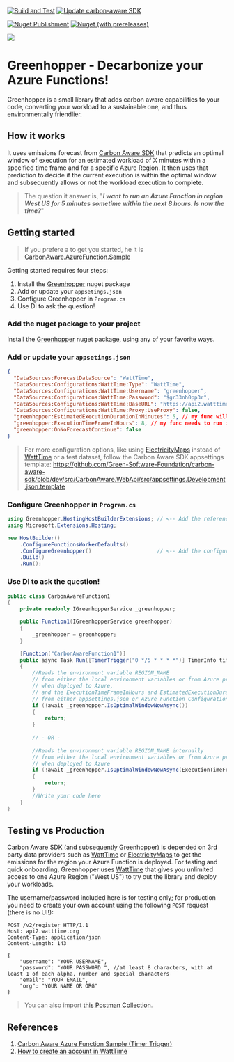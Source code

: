 [![Build and Test](https://github.com/georgekosmidis/greenhopper/actions/workflows/build-and-test.yml/badge.svg)](https://github.com/georgekosmidis/greenhopper/actions/workflows/build-and-test.yml) [![Update carbon-aware SDK](https://github.com/georgekosmidis/greenhopper/actions/workflows/update-carbon-aware-sdk.yml/badge.svg)](https://github.com/georgekosmidis/greenhopper/actions/workflows/update-carbon-aware-sdk.yml)

[![Nuget Publishment](https://github.com/georgekosmidis/greenhopper/actions/workflows/nuget-publishment.yml/badge.svg)](https://github.com/georgekosmidis/greenhopper/actions/workflows/nuget-publishment.yml) [![Nuget (with prereleases)](https://img.shields.io/nuget/vpre/Greenhopper.svg?logo=nuget)](https://www.nuget.org/packages/Greenhopper) 

![](https://raw.githubusercontent.com/georgekosmidis/Greenhopper/main/docs/greenhopper_simple.png)


# Greenhopper - Decarbonize your Azure Functions!

Greenhopper is a small library that adds carbon aware capabilities to your code, converting your workload to a sustainable one, and thus environmentally friendlier.

## How it works

It uses emissions forecast from [Carbon Aware SDK](https://github.com/Green-Software-Foundation/carbon-aware-sdk) that predicts an optimal window of execution for an estimated workload of X minutes within a specified time frame and for a specific Azure Region. It then uses that prediction to decide if the current execution is within the optimal window and subsequently allows or not the workload execution to complete.

> The question it answer is, "***I want to run an Azure Function in region West US for 5 minutes sometime within the next 8 hours. Is now the time?***"

## Getting started

> If you prefere a to get you started, he it is [CarbonAware.AzureFunction.Sample](https://github.com/georgekosmidis/carbon-aware-azure-function/tree/main/sample/timer-trigger)

Getting started requires four steps:

1. Install the [Greenhopper](https://www.nuget.org/packages/Greenhopper/) nuget package 
1. Add or update your `appsetings.json`
1. Configure Greenhopper in `Program.cs` 
1. Use DI to ask the question!

### Add the nuget package to your project 

Install the [Greenhopper](https://www.nuget.org/packages/Greenhopper/) nuget package, using any of your favorite ways.

### Add or update your `appsetings.json`

```json
{
  "DataSources:ForecastDataSource": "WattTime",
  "DataSources:Configurations:WattTime:Type": "WattTime",
  "DataSources:Configurations:WattTime:Username": "greenhopper",
  "DataSources:Configurations:WattTime:Password": "$gr33nh0pp3r",
  "DataSources:Configurations:WattTime:BaseURL": "https://api2.watttime.org/v2/",
  "DataSources:Configurations:WattTime:Proxy:UseProxy": false,
  "greenhopper:EstimatedExecutionDurationInMinutes": 5, // my func will run for aprox X mins (searches for the optimal time to run an X mins payload)
  "greenhopper:ExecutionTimeFrameInHours": 8, // my func needs to run in the next X hours (searches the optimal time to run an X mins payload in the next X hours)
  "greenhopper:OnNoForecastContinue": false
}
```

> For more configuration options, like using [ElectricityMaps](https://www.electricitymaps.com/) instead of [WattTime](https://www.watttime.org/) or a test dataset, follow the Carbon Aware SDK appsettings template: https://github.com/Green-Software-Foundation/carbon-aware-sdk/blob/dev/src/CarbonAware.WebApi/src/appsettings.Development.json.template

### Configure Greenhopper in `Program.cs`

```csharp
using Greenhopper.HostingHostBuilderExtensions; // <-- Add the reference
using Microsoft.Extensions.Hosting;

new HostBuilder()
    .ConfigureFunctionsWorkerDefaults()
    .ConfigureGreenhopper()                     // <-- Add the configuration
    .Build()
    .Run();
```

### Use DI to ask the question!
```csharp
public class CarbonAwareFunction1
{
    private readonly IGreenhopperService _greenhopper;

    public Function1(IGreenhopperService greenhopper)
    {
        _greenhopper = greenhopper;
    }

    [Function("CarbonAwareFunction1")]
    public async Task Run([TimerTrigger("0 */5 * * * *")] TimerInfo timerInfo)
    {
        //Reads the environment variable REGION_NAME 
        // from either the local environment variables or from Azure predefined ones
        // when deployed to Azure,
        // and the ExecutionTimeFrameInHours and EstimatedExecutionDurationInMinutes 
        // from either appsettings.json or Azure Function Configuration
        if (!await _greenhopper.IsOptimalWindowNowAsync())
        {
            return;
        }
        
        // - OR -
        
        //Reads the environment variable REGION_NAME internally
        // from either the local environment variables or from Azure predefined ones
        // when deployed to Azure
        if (!await _greenhopper.IsOptimalWindowNowAsync(ExecutionTimeFrameInHours:8, EstimatedExecutionDurationInMinutes:5))
        {
            return;
        }
        //Write your code here
    }
}
```

## Testing vs Production
Carbon Aware SDK (and subsequently Greenhopper) is depended on 3rd party data providers such as [WattTime](https://www.watttime.org/) or [ElectricityMaps](https://www.electricitymaps.com/) to get the emissions for the region your Azure Function is deployed. 
For testing and quick onboarding, Greenhopper uses [WattTime](https://www.watttime.org/) that gives you unlimited access to one Azure Region ("West US") to try out the library and deploy your workloads.

The username/password included here is for testing only; for production you need to create your own account using the following `POST` request (there is no UI!):

```
POST /v2/register HTTP/1.1
Host: api2.watttime.org
Content-Type: application/json
Content-Length: 143

{
    "username": "YOUR USERNAME",
    "password": "YOUR PASSWORD ", //at least 8 characters, with at least 1 of each alpha, number and special characters
    "email": "YOUR EMAIL",
    "org": "YOUR NAME OR ORG"
}
```

> You can also import [this Postman Collection](https://raw.githubusercontent.com/georgekosmidis/Greenhopper/main/docs/WattTime%20Account.postman_collection.json).

##  References
1. [Carbon Aware Azure Function Sample (Timer Trigger)](https://github.com/georgekosmidis/carbon-aware-azure-function/tree/main/sample/timer-trigger)
2. [How to create an account in WattTime](https://www.watttime.org/api-documentation/#register-new-user)
